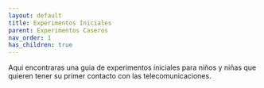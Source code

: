 ```yaml
---
layout: default
title: Experimentos Iniciales
parent: Experimentos Caseros
nav_order: 1
has_children: true
---
```


Aqui encontraras una guia de experimentos iniciales para niños y niñas que quieren tener su primer contacto con las telecomunicaciones.